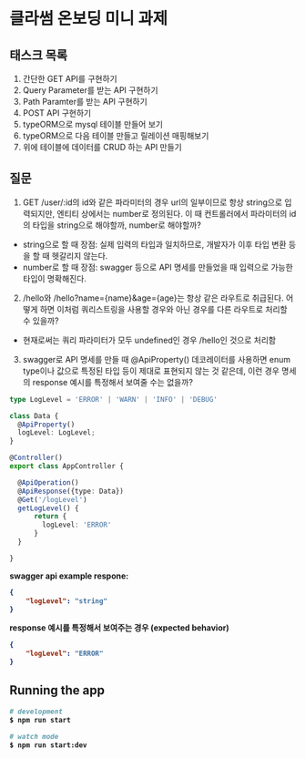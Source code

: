 # 클라썸 온보딩 미니 과제

## 태스크 목록
1. 간단한 GET API를 구현하기
2. Query Parameter를 받는 API 구현하기
3. Path Paramter를 받는 API 구현하기
4. POST API 구현하기
5. typeORM으로 mysql 테이블 만들어 보기
6. typeORM으로 다음 테이블 만들고 릴레이션 매핑해보기
7. 위에 테이블에 데이터를 CRUD 하는 API 만들기


## 질문
1. GET /user/:id의 id와 같은 파라미터의 경우 url의 일부이므로 항상 string으로 입력되지만, 엔티티 상에서는 number로 정의된다. 이 때 컨트롤러에서 파라미터의 id의 타입을 string으로 해야할까, number로 해야할까?

- string으로 할 때 장점: 실제 입력의 타입과 일치하므로, 개발자가 이후 타입 변환 등을 할 때 헷갈리지 않는다.
- number로 할 때 장점: swagger 등으로 API 명세를 만들었을 때 입력으로 가능한 타입이 명확해진다.

2. /hello와 /hello?name={name}&age={age}는 항상 같은 라우트로 취급된다. 어떻게 하면 이처럼 쿼리스트링을 사용할 경우와 아닌 경우를 다른 라우트로 처리할 수 있을까?
- 현재로써는 쿼리 파라미터가 모두 undefined인 경우 /hello인 것으로 처리함

3. swagger로 API 명세를 만들 때 @ApiProperty() 데코레이터를 사용하면 enum type이나 값으로 특정된 타입 등이 제대로 표현되지 않는 것 같은데, 이런 경우 명세의 response 예시를 특정해서 보여줄 수는 없을까?

```typescript
type LogLevel = 'ERROR' | 'WARN' | 'INFO' | 'DEBUG'

class Data {
  @ApiProperty()
  logLevel: LogLevel;
}

@Controller()
export class AppController {

  @ApiOperation()
  @ApiResponse({type: Data})
  @Get('/logLevel')
  getLogLevel() {
      return {
        logLevel: 'ERROR'
      }
  }

}
```

<b>swagger api example respone:<b>
```json
{
    "logLevel": "string"
}
```
<b>response 예시를 특정해서 보여주는 경우 (expected behavior)<b>
```json
{
    "logLevel": "ERROR"
}
```

## Running the app

```bash
# development
$ npm run start

# watch mode
$ npm run start:dev
```

